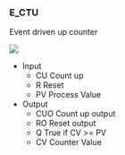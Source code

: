 ### E\_CTU

Event driven up counter

![](https://user-images.githubusercontent.com/113907528/204894537-54f1c9c9-de57-4beb-ad38-697fff012b4b.png)

*   Input
    *   CU Count up
    *   R Reset
    *   PV Process Value
*   Output
    *   CUO Count up output
    *   RO Reset output
    *   Q True if CV >= PV
    *   CV Counter Value
